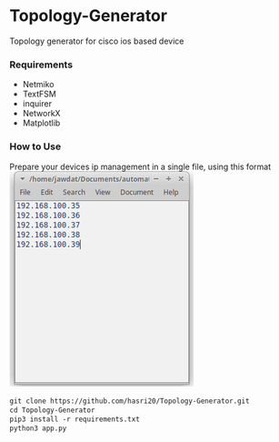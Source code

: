 # Topology-Generator

Topology generator for cisco ios based device

### Requirements

- Netmiko
- TextFSM
- inquirer 
- NetworkX
- Matplotlib

### How to Use


Prepare your devices ip management in a single file, using this format 
![alt text](https://github.com/hasri20/Topology-Generator/blob/master/img/ip%20txt.png)

```
git clone https://github.com/hasri20/Topology-Generator.git
cd Topology-Generator
pip3 install -r requirements.txt
python3 app.py

```
